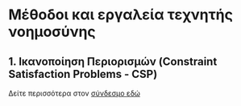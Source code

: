 # Μέθοδοι και εργαλεία τεχνητής νοημοσύνης

## 1. Ικανοποίηση Περιορισμών (Constraint Satisfaction Problems - CSP)

Δείτε περισσότερα στον [σύνδεσμο εδώ](1st_lecture.md)

